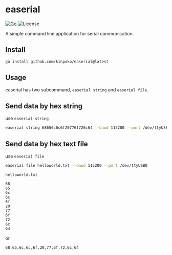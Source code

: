 # easerial

[![Go](https://github.com/kinpoko/easerial/actions/workflows/go.yml/badge.svg)](https://github.com/kinpoko/grvemu/actions/workflows/go.yml)
![License](https://img.shields.io/github/license/kinpoko/easerial?color=blue)

A simple command line application for serial communication.

## Install

```bash
go install github.com/kinpoko/easerial@latest
```

## Usage

easerial has two subcommand, `easerial string` and `easerial file`.

## Send data by hex string

use `easerial string`

```bash
easerial string 68656c6c6f20776f726c64 --baud 115200 --port /dev/ttyUSB0
```

## Send data by hex text file

use `easerial file`

```bash
easerial file helloworld.txt --baud 115200 --port /dev/ttyUSB0
```

`helloworld.txt`

```text
68
65
6c
6c
6f
20
77
6f
72
6c
64
```

or

```text
68,65,6c,6c,6f,20,77,6f,72,6c,64
```
